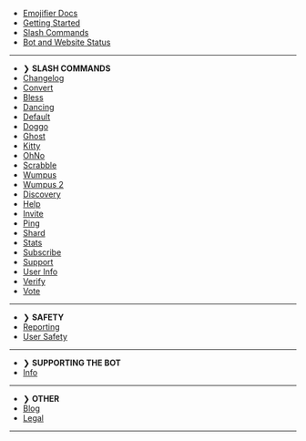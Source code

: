 - [Emojifier Docs](/)
- [Getting Started](getting-started.md)
- [Slash Commands](slash-commands.md)
- [Bot and Website Status](status.md)

---
- ❯ **SLASH COMMANDS**
- [Changelog](all/changelog.md)
- [Convert](all/convert.md)
- [Bless](all/convertbless.md)
- [Dancing](all/convertdancing.md)
- [Default](all/convertdefault.md)
- [Doggo](all/convertdoggo.md)
- [Ghost](all/convertghost.md)
- [Kitty](all/convertkitty.md)
- [OhNo](all/convertohno.md)
- [Scrabble](all/convertscrabble.md)
- [Wumpus](all/convertwumpus.md)
- [Wumpus 2](all/convertwumpus2.md)
- [Discovery](all/discovery.md)
- [Help](all/help.md)
- [Invite](all/invite.md)
- [Ping](all/ping.md)
- [Shard](all/shard.md)
- [Stats](all/stats.md)
- [Subscribe](all/subscribe.md)
- [Support](all/support.md)
- [User Info](all/userinfo.md)
- [Verify](all/verify.md)
- [Vote](all/vote.md)

---

- ❯ **SAFETY**
- [Reporting](safety/reporting.md)
- [User Safety](safety/usersafety.md)

---
- ❯ **SUPPORTING THE BOT**
- [Info](supporting/info.md)

---
- ❯ **OTHER**
- [Blog](other/blog.md)
- [Legal](other/legal.md)

---
